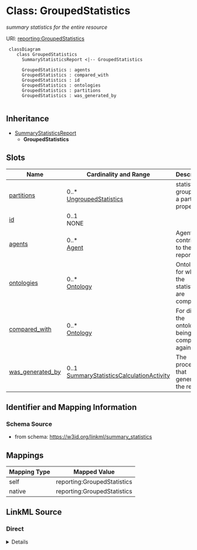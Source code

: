 # Class: GroupedStatistics
_summary statistics for the entire resource_




URI: [reporting:GroupedStatistics](https://w3id.org/linkml/reportGroupedStatistics)


```{mermaid}
 classDiagram
    class GroupedStatistics
      SummaryStatisticsReport <|-- GroupedStatistics
      
      GroupedStatistics : agents
      GroupedStatistics : compared_with
      GroupedStatistics : id
      GroupedStatistics : ontologies
      GroupedStatistics : partitions
      GroupedStatistics : was_generated_by
      
```




## Inheritance
* [SummaryStatisticsReport](SummaryStatisticsReport.md)
    * **GroupedStatistics**



## Slots

| Name | Cardinality and Range | Description | Inheritance |
| ---  | --- | --- | --- |
| [partitions](partitions.md) | 0..* <br/> [UngroupedStatistics](UngroupedStatistics.md) | statistics grouped by a particular property | direct |
| [id](id.md) | 0..1 <br/> NONE |  | [SummaryStatisticsReport](SummaryStatisticsReport.md) |
| [agents](agents.md) | 0..* <br/> [Agent](Agent.md) | Agents that contributed to the report | [SummaryStatisticsReport](SummaryStatisticsReport.md) |
| [ontologies](ontologies.md) | 0..* <br/> [Ontology](Ontology.md) | Ontology for which the statistics are computed | [SummaryStatisticsReport](SummaryStatisticsReport.md) |
| [compared_with](compared_with.md) | 0..* <br/> [Ontology](Ontology.md) | For diffs, the ontologies being compared against | [SummaryStatisticsReport](SummaryStatisticsReport.md) |
| [was_generated_by](was_generated_by.md) | 0..1 <br/> [SummaryStatisticsCalculationActivity](SummaryStatisticsCalculationActivity.md) | The process that generated the report | [SummaryStatisticsReport](SummaryStatisticsReport.md) |







## Identifier and Mapping Information







### Schema Source


* from schema: https://w3id.org/linkml/summary_statistics





## Mappings

| Mapping Type | Mapped Value |
| ---  | ---  |
| self | reporting:GroupedStatistics |
| native | reporting:GroupedStatistics |


## LinkML Source

<!-- TODO: investigate https://stackoverflow.com/questions/37606292/how-to-create-tabbed-code-blocks-in-mkdocs-or-sphinx -->

### Direct

<details>
```yaml
name: GroupedStatistics
description: summary statistics for the entire resource
from_schema: https://w3id.org/linkml/summary_statistics
rank: 1000
is_a: SummaryStatisticsReport
attributes:
  partitions:
    name: partitions
    description: statistics grouped by a particular property
    comments:
    - For example, GO stats may be broken out by MF/BP/CC
    from_schema: https://w3id.org/linkml/summary_statistics
    rank: 1000
    multivalued: true
    range: UngroupedStatistics
    inlined: true

```
</details>

### Induced

<details>
```yaml
name: GroupedStatistics
description: summary statistics for the entire resource
from_schema: https://w3id.org/linkml/summary_statistics
rank: 1000
is_a: SummaryStatisticsReport
attributes:
  partitions:
    name: partitions
    description: statistics grouped by a particular property
    comments:
    - For example, GO stats may be broken out by MF/BP/CC
    from_schema: https://w3id.org/linkml/summary_statistics
    rank: 1000
    multivalued: true
    alias: partitions
    owner: GroupedStatistics
    domain_of:
    - GroupedStatistics
    range: UngroupedStatistics
    inlined: true
  id:
    name: id
    description: Unique handle for this report
    from_schema: https://w3id.org/linkml/summary_statistics
    rank: 1000
    alias: id
    owner: GroupedStatistics
    domain_of:
    - SummaryStatisticsReport
    - Ontology
    - Agent
    - ContributorRole
    range: string
    required: true
  ontologies:
    name: ontologies
    description: Ontology for which the statistics are computed
    from_schema: https://w3id.org/linkml/summary_statistics
    rank: 1000
    multivalued: true
    alias: ontologies
    owner: GroupedStatistics
    domain_of:
    - SummaryStatisticsReport
    range: Ontology
    inlined: true
    inlined_as_list: true
  compared_with:
    name: compared_with
    description: For diffs, the ontologies being compared against
    from_schema: https://w3id.org/linkml/summary_statistics
    rank: 1000
    multivalued: true
    alias: compared_with
    owner: GroupedStatistics
    domain_of:
    - SummaryStatisticsReport
    range: Ontology
    inlined: true
    inlined_as_list: true
  was_generated_by:
    name: was_generated_by
    description: The process that generated the report
    from_schema: https://w3id.org/linkml/summary_statistics
    rank: 1000
    alias: was_generated_by
    owner: GroupedStatistics
    domain_of:
    - SummaryStatisticsReport
    range: SummaryStatisticsCalculationActivity
  agents:
    name: agents
    description: Agents that contributed to the report
    from_schema: https://w3id.org/linkml/summary_statistics
    rank: 1000
    multivalued: true
    alias: agents
    owner: GroupedStatistics
    domain_of:
    - SummaryStatisticsReport
    range: Agent
    inlined: true
    inlined_as_list: true

```
</details>